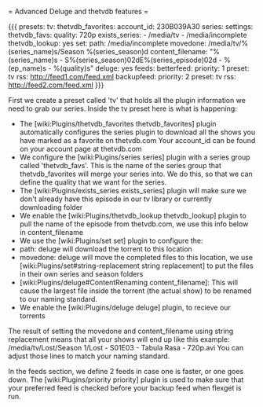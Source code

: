 = Advanced Deluge and thetvdb features =

{{{
presets:
  tv:
    thetvdb_favorites:
      account_id: 230B039A30
    series:
      settings:
        thetvdb_favs:
          quality: 720p
    exists_series:
      - /media/tv
      - /media/incomplete
    thetvdb_lookup: yes
    set:
      path: /media/incomplete
      movedone: /media/tv/%(series_name)s/Season %(series_season)d
      content_filename: "%(series_name)s - S%(series_season)02dE%(series_episode)02d - %(ep_name)s - %(quality)s"
    deluge: yes
feeds:
  betterfeed:
    priority: 1
    preset: tv
    rss: http://feed1.com/feed.xml
  backupfeed:
    priority: 2
    preset: tv
    rss: http://feed2.com/feed.xml
}}}

First we create a preset called 'tv' that holds all the plugin information we need to grab our series. Inside the tv preset here is what is happening:
 - The [wiki:Plugins/thetvdb_favorites thetvdb_favorites] plugin automatically configures the series plugin to download all the shows you have marked as a favorite on thetvdb.com Your account_id can be found on your account page at thetvdb.com
 - We configure the [wiki:Plugins/series series] plugin with a series group called 'thetvdb_favs'. This is the name of the series group that thetvdb_favorites will merge your series into. We do this, so that we can define the quality that we want for the series.
 - The [wiki:Plugins/exists_series exists_series] plugin will make sure we don't already have this episode in our tv library or currently downloading folder
 - We enable the [wiki:Plugins/thetvdb_lookup thetvdb_lookup] plugin to pull the name of the episode from thetvdb.com, we use this info below in content_filename
 - We use the [wiki:Plugins/set set] plugin to configure the:
  - path: deluge will download the torrent to this location
  - movedone: deluge will move the completed files to this location, we use [wiki:Plugins/set#string-replacement string replacement] to put the files in their own series and season folders
  - [wiki:Plugins/deluge#ContentRenaming content_filename]: This will cause the largest file inside the torrent (the actual show) to be renamed to our naming standard.
 - We enable the [wiki:Plugins/deluge deluge] plugin, to recieve our torrents

The result of setting the movedone and content_filename using string replacement means that all your shows will end up like this example:
 /media/tv/Lost/Season 1/Lost - S01E03 - Tabula Rasa - 720p.avi
You can adjust those lines to match your naming standard.

In the feeds section, we define 2 feeds in case one is faster, or one goes down. The [wiki:Plugins/priority priority] plugin is used to make sure that your preferred feed is checked before your backup feed when flexget is run.